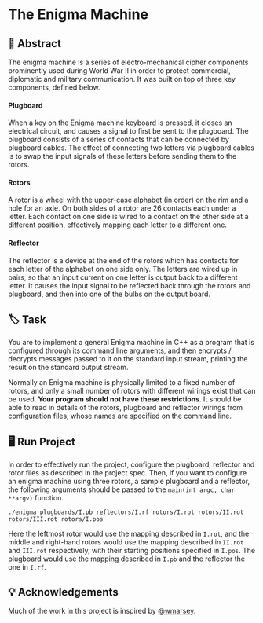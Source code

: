 # The Enigma Machine



## 📄 Abstract

The enigma machine is a series of electro-mechanical cipher components prominently used during World War II in order to protect commercial, diplomatic and military communication. It was built on top of three key components, defined below.

#### Plugboard

When a key on the Enigma machine keyboard is pressed, it closes an electrical circuit, and causes a signal to first be sent to the plugboard. The plugboard consists of a series of contacts that can be connected by plugboard cables. The effect of connecting two letters via plugboard cables is to swap the input signals of these letters before sending them to the rotors.

#### Rotors

A rotor is a wheel with the upper-case alphabet (in order) on the rim and a hole for an axle. On both sides of a rotor are 26 contacts each under a letter. Each contact on one side is wired to a contact on the other side at a different position, effectively mapping each letter to a different one.

#### Reflector

The reflector is a device at the end of the rotors which has contacts for each letter of the alphabet on one side only. The letters are wired up in pairs, so that an input current on one letter is output back to a different letter. It causes the input signal to be reflected back through the rotors and plugboard, and then into one of the bulbs on the output board.



## 🏷 Task

You are to implement a general Enigma machine in C++ as a program that is configured through its command line arguments, and then encrypts / decrypts messages passed to it on the standard input stream, printing the result on the standard output stream.

Normally an Enigma machine is physically limited to a fixed number of rotors, and only a small number of rotors with different wirings exist that can be used. **Your program should not have these restrictions**. It should be able to read in details of the rotors, plugboard and reflector wirings from configuration files, whose names are specified on the command line.



## 🖥 Run Project

In order to effectively run the project, configure the plugboard, reflector and rotor files as described in the project spec. Then, if you want to configure an enigma machine using three rotors, a sample plugboard and a reflector, the following arguments should be passed to the `main(int argc, char **argv)` function.

```
./enigma plugboards/I.pb reflectors/I.rf rotors/I.rot rotors/II.rot rotors/III.rot rotors/I.pos
```

Here the leftmost rotor would use the mapping described in `I.rot`, and the middle and right-hand rotors would use the mapping described in `II.rot` and `III.rot` respectively, with their starting positions specified in `I.pos`. The plugboard would use the mapping described in `I.pb` and the reflector the one in `I.rf`.



## 💡 Acknowledgements

Much of the work in this project is inspired by [@wmarsey](https://github.com/wmarsey).